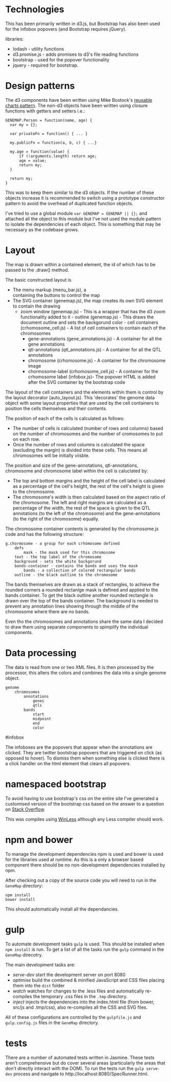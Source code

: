 # Technologies

This has been primarily written in d3.js, but Bootstrap has also been used for the infobox popovers (and Bootstrap requires jQuery).

libraries:
 * lodash - utility functions
 * d3.promise.js - adds promises to d3's file reading functions
 * bootstrap - used for the popover functionality
 * jquery - required for bootstrap.

# Design patterns

The d3 components have been written using Mike Bostock's [reusable charts pattern](https://bost.ocks.org/mike/chart/). The non-d3 objects have been written using closure functions with getters and setters i.e.:

	GENEMAP.Person = function(name, age) {
	  var my = {};

	  var privateFn = function() { ... }

	  my.publicFn = function(a, b, c) { ...}

	  my.age = function(value) {
		  if (!arguments.length) return age;
		  age = value;
		  return my;
	  }

	  return my;	  
	}

This was to keep them similar to the d3 objects. If the number of these objects increase it is recommended to switch using a prototype constructor pattern to avoid the overhead of duplicated function objects.

I've tried to use a global module `var GENEMAP = GENEMAP || {};` and attached all the object to this module but I've not used the module pattern to isolate the dependencies of each object. This is something that may be necessary as the codebase grows.


# Layout

The map is drawn within a contained element, the id of which has to be passed to the .draw() method.

The basic constructed layout is
   - The menu markup (menu_bar.js), a <div> containing the buttons to control the map
   - The SVG container (genemap.js), the map creates its own SVG element to contain the drawing
	    - zoom window (genemap.js) - This is a wrapper that has the d3 zoom functionality added to it
			  - outline (genemap.js) - This draws the document outline and sets the backgorund color
			  - cell containers (crhomosome_cell.js) - A list of cell cotnainers to contain each of the chromosomes
          - gene-annotations (gene_annotations.js) - A container for all the gene annotations
          - qtl-annotations (qtl_annotations.js) - A container for all the QTL annotations
          - chromosome (crhomosome.js) - A container for the chromosome image
          - chormosome-label (crhomosome_cell.js) - A container for the crhomosome label
	<popover markup> (infobox.js)- The popover HTML is added after the SVG container by the bootstrap code

The layout of the cell containers and the elements within them is control by the layout decorator (auto_layout.js).
This 'decorates' the genome data object with some layout properties that are used by the cell containers to position the cells themselves and their contents.

The position of each of the cells is calculated as follows:
 - The number of cells is calculated (number of rows and columns) based on the number of chromosomes and the number of cromosomes to put on each row.
 - Once the number of rows and columns is calculated the space (excluding the margin) is divided into these cells. This means all chromosomes will be initially viisble.

The position and size of the gene-annotations, qtl-annotations, chromosome and chromosome label within the cell is caluclated by:
 - The top and bottom margins and the height of the cell label is calculated as a percentage of the cell's height, the rest of the cell's height is given to the chromosome.
 - The chromosome's width is then calculated based on the aspect ratio of the chromosome. The left and right margins are calculated as a percentage of the width, the rest of the space is given to the QTL annotations (to the left of the chromosome) and the gene-annotations (to the right of the chromosome) equally.

The chromosome container contents is generated by the chromosome.js code and has the following structure:

	g.chormosome - a group for each crhomosome defined
		defs
			mask - the mask used for this chromosome
		text - the top label of the chromosome
		background - sets the white backgorund
		bands-container - contains the bands and uses the mask
			bands - a collection of colored rectangular bands
		outline - the black outline to the chromosome

The bands themselves are drawn as a stack of rectangles, to achieve the rounded corners a rounded rectanlge mask is defined and applied to the bands container. To get the black outline another rounded rectangle is drawn over the top of the bands container. The background is needed to prevent any annotation lines showing through the middle of the chromosome where there are no bands.

Even tho the chromosomes and annotations share the same data I decided to draw them using separate components to spimplify the individual components.

# Data processing

The data is read from one or two XML files.
It is then processed by the processor, this alters the colors and combines the data into a single genome object.

	genome
		chromosomes
			annotations
				genes
				qtls
			bands
				start
				midpoint
				end
				color

#infobox

The infoboxes are the popovers that appear when the annotations are clicked. They are twitter bootstrap popovers that are triggered on click (as opposed to hover). To dismiss them when something else is clicked there is a click handler on the html element that clears all popovers.

# namespaced bootstrap

To avoid having to use bootstrap's css on the entire site I've generated a customised version of the bootstrap css based on the answer to a question on [Stack Overflow](http://stackoverflow.com/questions/13966259/how-to-namespace-twitter-bootstrap-so-styles-dont-conflict).

This was compiles using [WinLess](http://winless.org/) although any Less compiler should work.

# npm and bower

To manage the development dependencies npm is used and bower is used for the libraries used at runtime. As this is a only a browser based component there should be no non-development dependencies installed by npm.

After checking out a copy of the source code you will need to run in the `GeneMap` directory:

    npm install
    bower install

This should automatically install all the dependancies.

# gulp

To automate development tasks `gulp` is used. This should be installed when `npm install` is run. To get a list of all the tasks run the `gulp` command in the `GeneMap` direcotry.

The main development tasks are:
 * *serve-dev* start the development server on port 8080
 * *optimise* build the combined & minified JavaScript and CSS files placing them into the `dist` folder
 * *watch* watches for changes to the .less files and automatically re-compiles the temporary .css files in the `.tmp` directory.
 * *inject* injects the dependencies into the index.html file (from bower, src/js and .tmp/css), also re-compiles all the CSS and SVG files.

 All of these configurations are controlled by the `gulpfile.js` and `gulp.config.js` files in the `GeneMap` directory.

# tests

There are a number of automated tests written in Jasmine. These tests aren't comprehensive but do cover several areas (particularly the areas that don't directly interact with the DOM). To run the tests run the `gulp serve-dev` process and navigate to http://localhost:8080/SpecRunner.html.
